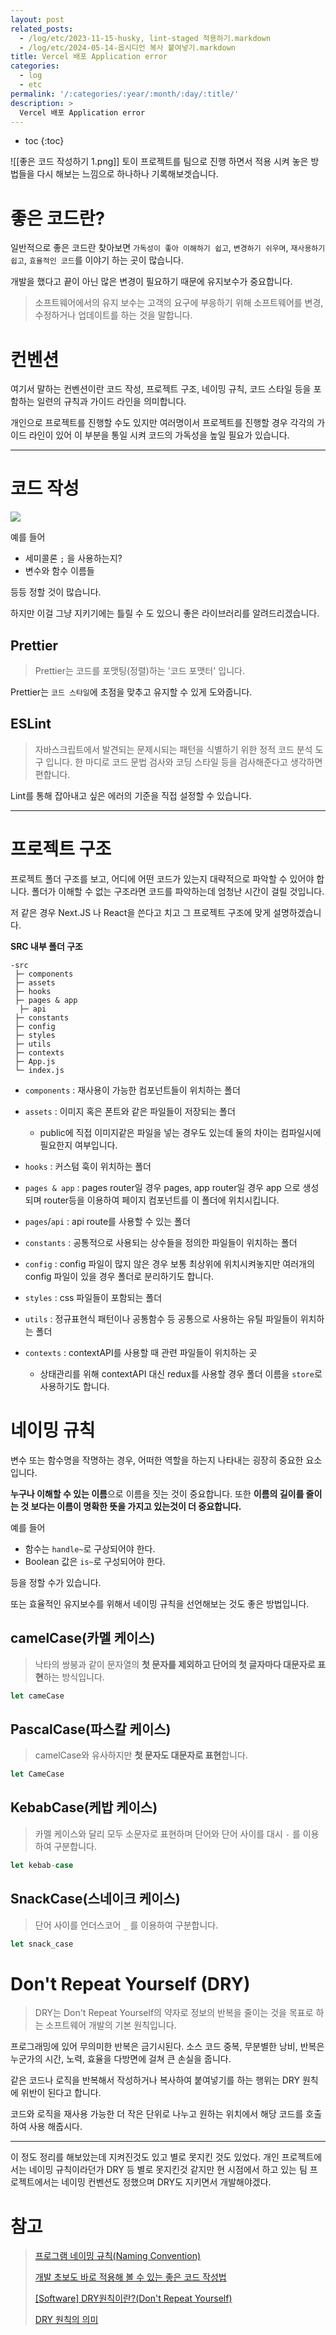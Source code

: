 ```yaml
---
layout: post
related_posts:
  - /log/etc/2023-11-15-husky, lint-staged 적용하기.markdown
  - /log/etc/2024-05-14-옵시디언 복사 붙여넣기.markdown
title: Vercel 배포 Application error
categories:
  - log
  - etc
permalink: '/:categories/:year/:month/:day/:title/'
description: >
  Vercel 배포 Application error
---
```


* toc
{:toc}

![[좋은 코드 작성하기 1.png]]
토이 프로젝트를 팀으로 진행 하면서 적용 시켜 놓은 방법들을 다시 해보는 느낌으로 하나하나 기록해보겟습니다.

# 좋은 코드란?
일반적으로 좋은 코드란 찾아보면 `가독성이 좋아 이해하기 쉽고`, `변경하기 쉬우며`, `재사용하기 쉽고`, `효율적인 코드`를 이야기 하는 곳이 많습니다.

개발을 했다고 끝이 아닌 많은 변경이 필요하기 때문에 유지보수가 중요합니다.

> 소프트웨어에서의 유지 보수는 고객의 요구에 부응하기 위해 소프트웨어를 변경, 수정하거나 업데이트를 하는 것을 말합니다.


# 컨벤션
여기서 말하는 컨벤션이란 코드 작성, 프로젝트 구조, 네이밍 규칙, 코드 스타일 등을 포함하는 일련의 규칙과 가이드 라인을 의미합니다.

개인으로 프로젝트를 진행할 수도 있지만 여러명이서 프로젝트를 진행할 경우 각각의 가이드 라인이 있어 이 부분을 통일 시켜 코드의 가독성을 높일 필요가 있습니다.

---
# 코드 작성

<img src="/assets/img/etc/코드 컨벤션 1.png" />

예를 들어

- 세미콜론 `;` 을 사용하는지?
- 변수와 함수 이름들

등등 정할 것이 많습니다. 

하지만 이걸 그냥 지키기에는 틀릴 수 도 있으니 좋은 라이브러리를 알려드리겠습니다.

## Prettier
>Prettier는 코드를 포맷팅(정렬)하는 '코드 포맷터' 입니다.

Prettier는 `코드 스타일`에 초점을 맞추고 유지할 수 있게 도와줍니다.

## ESLint
>자바스크립트에서 발견되는 문제시되는 패턴을 식별하기 위한 정적 코드 분석 도구 입니다.
한 마디로 코드 문법 검사와 코딩 스타일 등을 검사해준다고 생각하면 편합니다.

Lint를 통해 잡아내고 싶은 에러의 기준을 직접 설정할 수 있습니다.

---
# 프로젝트 구조 
프로젝트 폴더 구조를 보고, 어디에 어떤 코드가 있는지 대략적으로 파악할 수 있어야 합니다. 폴더가 이해할 수 없는 구조라면 코드를 파악하는데 엄청난 시간이 걸릴 것입니다.

저 같은 경우 Next.JS 나 React을 쓴다고 치고 그 프로젝트 구조에 맞게 설명하겠습니다.

**SRC 내부 폴더 구조**
```shell
-src
 ├─ components
 ├─ assets 
 ├─ hooks
 ├─ pages & app
  ├─ api
 ├─ constants
 ├─ config
 ├─ styles
 ├─ utils
 ├─ contexts
 ├─ App.js
 └─ index.js
```

- `components` : 재사용이 가능한 컴포넌트들이 위치하는 폴더

- `assets` : 이미지 혹은 폰트와 같은 파일들이 저장되는 폴더
	- public에 직접 이미지같은 파일을 넣는 경우도 있는데 둘의 차이는 컴파일시에 필요한지 여부입니다.
    
- `hooks` : 커스텀 훅이 위치하는 폴더

- `pages & app` : pages router일 경우 pages, app router일 경우 app 으로 생성되며 router등을 이용하여 페이지 컴포넌트를 이 폴더에 위치시킵니다.

- `pages`/`api` : api route를 사용할 수 있는 폴더

- `constants` : 공통적으로 사용되는 상수들을 정의한 파일들이 위치하는 폴더

- `config` : config 파일이 많지 않은 경우 보통 최상위에 위치시켜놓지만 여러개의 config 파일이 있을 경우 폴더로 분리하기도 합니다.

- `styles` : css 파일들이 포함되는 폴더

- `utils` : 정규표현식 패턴이나 공통함수 등 공통으로 사용하는 유틸 파일들이 위치하는 폴더

- `contexts` : contextAPI를 사용할 때 관련 파일들이 위치하는 곳
  - 상태관리를 위해 contextAPI 대신 redux를 사용할 경우 폴더 이름을 `store`로 사용하기도 합니다.

# 네이밍 규칙
변수 또는 함수명을 작명하는 경우, 어떠한 역할을 하는지 나타내는 굉장히 중요한 요소입니다.

**누구나 이해할 수 있는 이름**으로 이름을 짓는 것이 중요합니다. 또한 **이름의 길이를 줄이는 것 보다는 이름이 명확한 뜻을 가지고 있는것이 더 중요합니다.**

예를 들어 
- 함수는 `handle~`로 구상되어야 한다.
- Boolean 값은 `is~`로 구성되어야 한다.

등을 정할 수가 있습니다.

또는 효율적인 유지보수를 위해서 네이밍 규칙을 선언해보는 것도 좋은 방법입니다.

## camelCase(카멜 케이스)
>낙타의 쌍붕과 같이 문자열의 **첫 문자를 제외하고 단어의 첫 글자마다 대문자로 표현**하는 방식입니다.

```js
let cameCase
```

## PascalCase(파스칼 케이스)
>camelCase와 유사하지만 **첫 문자도 대문자로 표현**합니다.

```js
let CameCase
```

## KebabCase(케밥 케이스)
>카멜 케이스와 달리 모두 소문자로 표현하며 단어와 단어 사이를 대시 `-` 를 이용하여 구분합니다.

```js
let kebab-case
```

## SnackCase(스네이크 케이스)
> 단어 사이를 언더스코어 `_` 를 이용하여 구분합니다.

```js
let snack_case
```

# Don't Repeat Yourself (DRY)
>DRY는 Don't Repeat Yourself의 약자로 정보의 반복을 줄이는 것을 목표로 하는 소프트웨어 개발의 기본 원칙입니다. 

프로그래밍에 있어 무의미한 반복은 금기시된다. 소스 코드 중복, 무분별한 낭비, 반복은 누군가의 시간, 노력, 효율을 다방면에 걸쳐 큰 손실을 줍니다.

같은 코드나 로직을 반복해서 작성하거나 복사하여 붙여넣기를 하는 행위는 DRY 원칙에 위반이 된다고 합니다.

코드와 로직을 재사용 가능한 더 작은 단위로 나누고 원하는 위치에서 해당 코드를 호출하여 사용 해줍시다.

---
이 정도 정리를  해보았는데 지켜진것도 있고 별로 못지킨 것도 있었다. 
개인 프로젝트에서는 네이밍 규칙이라던가 DRY 등 별로 못지킨것 같지만 현 시점에서 하고 있는 팀 프로젝트에서는 네이밍 컨벤션도 정했으며 DRY도 지키면서 개발해야겠다.


# 참고
> <a href="https://lxxyeon.tistory.com/91">프로그램 네이밍 규칙(Naming Convention)</a>
>
><a href="https://velog.io/@couchcoding/%EA%B0%9C%EB%B0%9C-%EC%B4%88%EB%B3%B4%EB%8F%84-%EB%B0%94%EB%A1%9C-%EC%A0%81%EC%9A%A9%ED%95%B4-%EB%B3%BC-%EC%88%98-%EC%9E%88%EB%8A%94-%EC%A2%8B%EC%9D%80-%EC%BD%94%EB%93%9C-%EC%9E%91%EC%84%B1%EB%B2%95#%EC%A2%8B%EC%9D%80-%EC%BD%94%EB%93%9C-%EC%9E%91%EC%84%B1%EB%B2%95">개발 초보도 바로 적용해 볼 수 있는 좋은 코드 작성법</a>
>
> <a href="https://kim-dragon.tistory.com/256">[Software] DRY원칙이란?(Don't Repeat Yourself)</a>
>
><a href="https://medium.com/@covj12/dry-%ED%8C%A8%ED%84%B4%EC%9D%98-%EC%9D%98%EB%AF%B8-b2332d255610">DRY 원칙의 의미</a>
